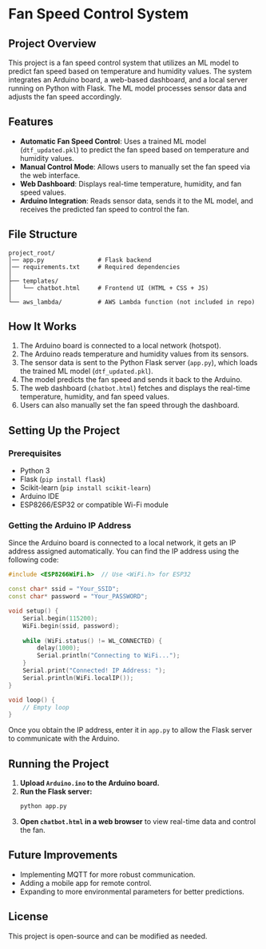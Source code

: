 # Fan Speed Control System

## Project Overview
This project is a fan speed control system that utilizes an ML model to predict fan speed based on temperature and humidity values. The system integrates an Arduino board, a web-based dashboard, and a local server running on Python with Flask. The ML model processes sensor data and adjusts the fan speed accordingly.

## Features
- **Automatic Fan Speed Control**: Uses a trained ML model (`dtf_updated.pkl`) to predict the fan speed based on temperature and humidity values.
- **Manual Control Mode**: Allows users to manually set the fan speed via the web interface.
- **Web Dashboard**: Displays real-time temperature, humidity, and fan speed values.
- **Arduino Integration**: Reads sensor data, sends it to the ML model, and receives the predicted fan speed to control the fan.

## File Structure
```
project_root/
│── app.py               # Flask backend
│── requirements.txt     # Required dependencies
│
├── templates/
│   └── chatbot.html     # Frontend UI (HTML + CSS + JS)
│
└── aws_lambda/          # AWS Lambda function (not included in repo)
```

## How It Works
1. The Arduino board is connected to a local network (hotspot).
2. The Arduino reads temperature and humidity values from its sensors.
3. The sensor data is sent to the Python Flask server (`app.py`), which loads the trained ML model (`dtf_updated.pkl`).
4. The model predicts the fan speed and sends it back to the Arduino.
5. The web dashboard (`chatbot.html`) fetches and displays the real-time temperature, humidity, and fan speed values.
6. Users can also manually set the fan speed through the dashboard.

## Setting Up the Project
### Prerequisites
- Python 3
- Flask (`pip install flask`)
- Scikit-learn (`pip install scikit-learn`)
- Arduino IDE
- ESP8266/ESP32 or compatible Wi-Fi module

### Getting the Arduino IP Address
Since the Arduino board is connected to a local network, it gets an IP address assigned automatically. You can find the IP address using the following code:

```cpp
#include <ESP8266WiFi.h>  // Use <WiFi.h> for ESP32

const char* ssid = "Your_SSID";
const char* password = "Your_PASSWORD";

void setup() {
    Serial.begin(115200);
    WiFi.begin(ssid, password);
    
    while (WiFi.status() != WL_CONNECTED) {
        delay(1000);
        Serial.println("Connecting to WiFi...");
    }
    Serial.print("Connected! IP Address: ");
    Serial.println(WiFi.localIP());
}

void loop() {
    // Empty loop
}
```

Once you obtain the IP address, enter it in `app.py` to allow the Flask server to communicate with the Arduino.

## Running the Project
1. **Upload `Arduino.ino` to the Arduino board.**
2. **Run the Flask server:**
   ```bash
   python app.py
   ```
3. **Open `chatbot.html` in a web browser** to view real-time data and control the fan.

## Future Improvements
- Implementing MQTT for more robust communication.
- Adding a mobile app for remote control.
- Expanding to more environmental parameters for better predictions.

## License
This project is open-source and can be modified as needed.


